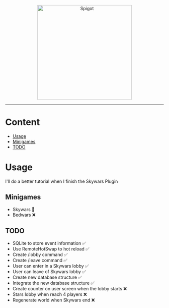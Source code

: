 <p align="center">
    <img
      alt="Spigot"
      src="http://files.md-5.net/minecon/shirt-logo.png"
      width="300"
    />
</p>
<hr>

# Content

- [Usage](#usage)
- [Minigames](#minigames)
- [TODO](#todo)

# Usage
<p>I'll do a better tutorial when I finish the Skywars Plugin</p>

## Minigames

- Skywars 🔨
- Bedwars ❌

## TODO

- SQLite to store event information ✅
- Use RemoteHotSwap to hot reload ✅
- Create /lobby command ✅
- Create /leave command ✅
- User can enter in a Skywars lobby ✅
- User can leave of Skywars lobby ✅
- Create new database structure ✅
- Integrate the new database structure ✅
- Create counter on user screen when the lobby starts ❌
- Stars lobby when reach 4 players ❌
- Regenerate world when Skywars end ❌
